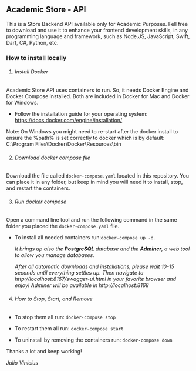 ## Academic Store - API

This is a Store Backend API available only for Academic Purposes.
Fell free to download and use it to enhance your frontend development skills, 
in any programming language and framework, such as Node.JS, JavaScript, Swift, 
Dart, C#, Python, etc.

### How to install locally

1. ###### Install Docker

Academic Store API uses containers to run. So, it needs Docker Engine and Docker Compose installed. Both are included in Docker for Mac and Docker for Windows.
* Follow the installation guide for your operating system: https://docs.docker.com/engine/installation/

Note: On Windows you might need to re-start after the docker install to ensure the %path% is set correctly to docker which is by default: C:\Program Files\Docker\Docker\Resources\bin
   

2. ###### Download docker compose file

Download the file called `docker-compose.yaml` located in this repository. You can place it in any folder, but keep in mind you will need it to install, stop, and restart the containers.

3. ###### Run docker compose

Open a command line tool and run the following command in the same folder you placed the `docker-compose.yaml` file.

* To install all needed containers run:`docker-compose up -d`. 
  
    _It brings up also the **PostgreSQL** database and the **Adminer**, a web tool to allow you manage databases._

  _After all automatic downloads and installations, please wait 10-15 seconds until everything settles up. Then navigate to http://localhost:8167/swagger-ui.html in your favorite browser and enjoy! Adminer will be available in  http://localhost:8168_


4. ###### How to Stop, Start, and Remove

* To stop them all run: `docker-compose stop`

  
* To restart them all run: `docker-compose start`
  

* To uninstall by removing the containers run: `docker-compose down`


Thanks a lot and keep working!

_Julio Vinicius_
